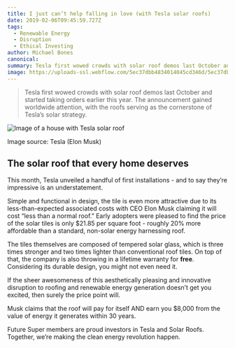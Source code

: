 ```yaml
---
title: I just can’t help falling in love (with Tesla solar roofs)
date: 2019-02-06T09:45:59.727Z
tags: 
  - Renewable Energy
  - Disruption
  - Ethical Investing
author: Michael Bones
canonical: 
summary: Tesla first wowed crowds with solar roof demos last October and started taking orders earlier this year. Future Super members are proud investors in Tesla and Solar Roofs. Read how together, we’re making the clean energy revolution happen.
image: https://uploads-ssl.webflow.com/5ec37dbb4834014045cd346d/5ec37dbc4834010cd5cd3e2b_5c1443dba80838e07d0d225b_Tesla-Solar-Roofs_main%20(1).png
---
```


> Tesla first wowed crowds with solar roof demos last October and started taking orders earlier this year. The announcement gained worldwide attention, with the roofs serving as the cornerstone of Tesla’s solar strategy.  

![Image of a house with Tesla solar roof](https://uploads-ssl.webflow.com/5ec37dbb4834014045cd346d/5ec37dbc4834010cd5cd3e2b_5c1443dba80838e07d0d225b_Tesla-Solar-Roofs_main%20(1).png)

Image source: Tesla (Elon Musk)

The solar roof that every home deserves
---------------------------------------

This month, Tesla unveiled a handful of first installations - and to say they’re impressive is an understatement.

Simple and functional in design, the tile is even more attractive due to its less-than-expected associated costs with CEO Elon Musk claiming it will cost “less than a normal roof.” Early adopters were pleased to find the price of the solar tiles is only $21.85 per square foot - roughly 20% more affordable than a standard, non-solar energy harnessing roof.

The tiles themselves are composed of tempered solar glass, which is three times stronger and two times lighter than conventional roof tiles. On top of that, the company is also throwing in a lifetime warranty for **free**. Considering its durable design, you might not even need it.

If the sheer awesomeness of this aesthetically pleasing and innovative disruption to roofing and renewable energy generation doesn’t get you excited, then surely the price point will.

Musk claims that the roof will pay for itself AND earn you $8,000 from the value of energy it generates within 30 years.

Future Super members are proud investors in Tesla and Solar Roofs. Together, we’re making the clean energy revolution happen.

